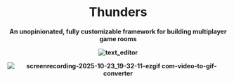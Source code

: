 <div align="center">
  
# Thunders
  
<b> An unopinionated, fully customizable framework for building multiplayer game rooms <b>

![text_editor](https://github.com/user-attachments/assets/d648b420-35c0-45b0-a6e7-a1f030363797)

![screenrecording-2025-10-23_19-32-11-ezgif com-video-to-gif-converter](https://github.com/user-attachments/assets/0a6b2b3a-cf66-419a-8854-9a4898dfc7f5)



</div>
